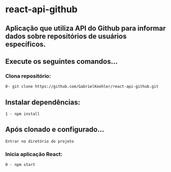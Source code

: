 
# react-api-github
## Aplicação que utiliza API do Github para informar dados sobre repositórios de usuários específicos.

## Execute os seguintes comandos...

### Clona repositório:
```
0- git clone https://github.com/GabrielKoehler/react-api-github.git
```
## Instalar dependências:
```
1 - npm install
```

## Após clonado e configurado...

```
Entrar no diretório do projeto
```

### Inicia aplicação React:
```
0 - npm start
```
